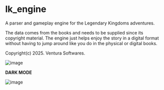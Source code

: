 # lk_engine
A parser and gameplay engine for the Legendary Kingdoms adventures.

The data comes from the books and needs to be supplied since its copyright material.
The engine just helps enjoy the story in a digital format without having to jump around like you do in the physical or digital books.

Copyright(c) 2025. Ventura Softwares.

![image](https://github.com/user-attachments/assets/2da7e6e8-67ed-4b89-9126-cf7b1b0b14fc)

**DARK MODE**

![image](https://github.com/user-attachments/assets/f3240f54-8e79-4a3a-9e7a-024aea2fff7d)



